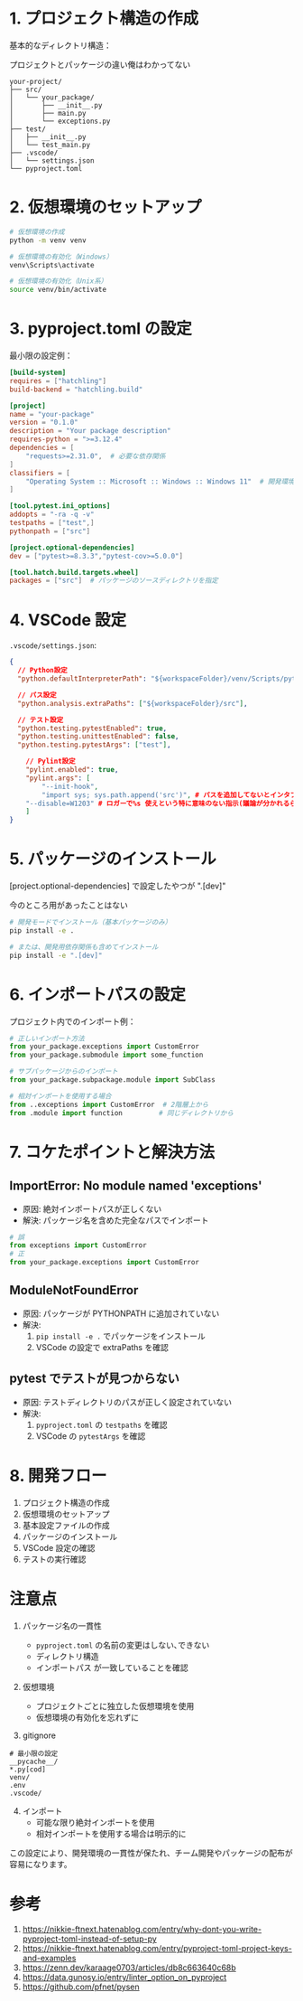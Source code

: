 # 1. プロジェクト構造の作成

基本的なディレクトリ構造：

プロジェクトとパッケージの違い俺はわかってない

```
your-project/
├── src/
│   └── your_package/
│       ├── __init__.py
│       ├── main.py
│       └── exceptions.py
├── test/
│   ├── __init__.py
│   └── test_main.py
├── .vscode/
│   └── settings.json
└── pyproject.toml
```

# 2. 仮想環境のセットアップ

```bash
# 仮想環境の作成
python -m venv venv

# 仮想環境の有効化（Windows）
venv\Scripts\activate

# 仮想環境の有効化（Unix系）
source venv/bin/activate
```

# 3. pyproject.toml の設定

最小限の設定例：

```toml
[build-system]
requires = ["hatchling"]
build-backend = "hatchling.build"

[project]
name = "your-package"
version = "0.1.0"
description = "Your package description"
requires-python = ">=3.12.4"
dependencies = [
    "requests>=2.31.0",  # 必要な依存関係
]
classifiers = [
    "Operating System :: Microsoft :: Windows :: Windows 11"  # 開発環境情報
]

[tool.pytest.ini_options]
addopts = "-ra -q -v"
testpaths = ["test",]
pythonpath = ["src"]

[project.optional-dependencies]
dev = ["pytest>=8.3.3","pytest-cov>=5.0.0"]

[tool.hatch.build.targets.wheel]
packages = ["src"]  # パッケージのソースディレクトリを指定
```

# 4. VSCode 設定

`.vscode/settings.json`:

```json
{
  // Python設定
  "python.defaultInterpreterPath": "${workspaceFolder}/venv/Scripts/python.exe",

  // パス設定
  "python.analysis.extraPaths": ["${workspaceFolder}/src"],

  // テスト設定
  "python.testing.pytestEnabled": true,
  "python.testing.unittestEnabled": false,
  "python.testing.pytestArgs": ["test"],

    // Pylint設定
    "pylint.enabled": true,
    "pylint.args": [
        "--init-hook",
        "import sys; sys.path.append('src')", # パスを追加してないとインタプリタでインポートできててもpylintがインポートできてない言い出す
	"--disable=W1203" # ロガーで%s 使えという特に意味のない指示(議論が分かれるらしい)を無視
    ]
}
```

# 5. パッケージのインストール

[project.optional-dependencies] で設定したやつが ".[dev]"

今のところ用があったことはない

```bash
# 開発モードでインストール（基本パッケージのみ）
pip install -e .

# または、開発用依存関係も含めてインストール
pip install -e ".[dev]"
```

# 6. インポートパスの設定

プロジェクト内でのインポート例：

```python
# 正しいインポート方法
from your_package.exceptions import CustomError
from your_package.submodule import some_function

# サブパッケージからのインポート
from your_package.subpackage.module import SubClass

# 相対インポートを使用する場合
from ..exceptions import CustomError  # 2階層上から
from .module import function         # 同じディレクトリから
```

# 7. コケたポイントと解決方法

## ImportError: No module named 'exceptions'

- 原因: 絶対インポートパスが正しくない
- 解決: パッケージ名を含めた完全なパスでインポート

```python
# 誤
from exceptions import CustomError
# 正
from your_package.exceptions import CustomError
```

## ModuleNotFoundError

- 原因: パッケージが PYTHONPATH に追加されていない
- 解決:
  1. `pip install -e .` でパッケージをインストール
  2. VSCode の設定で extraPaths を確認

## pytest でテストが見つからない

- 原因: テストディレクトリのパスが正しく設定されていない
- 解決:
  1. `pyproject.toml` の `testpaths` を確認
  2. VSCode の `pytestArgs` を確認

# 8. 開発フロー

1. プロジェクト構造の作成
2. 仮想環境のセットアップ
3. 基本設定ファイルの作成
4. パッケージのインストール
5. VSCode 設定の確認
6. テストの実行確認

# 注意点

1. パッケージ名の一貫性

   - `pyproject.toml` の名前の変更はしない､できない
   - ディレクトリ構造
   - インポートパス
     が一致していることを確認
2. 仮想環境

   - プロジェクトごとに独立した仮想環境を使用
   - 仮想環境の有効化を忘れずに
3. gitignore

```gitignore
# 最小限の設定
__pycache__/
*.py[cod]
venv/
.env
.vscode/
```

4. インポート
   - 可能な限り絶対インポートを使用
   - 相対インポートを使用する場合は明示的に

この設定により、開発環境の一貫性が保たれ、チーム開発やパッケージの配布が容易になります。

# **参考**

1. https://nikkie-ftnext.hatenablog.com/entry/why-dont-you-write-pyproject-toml-instead-of-setup-py
2. https://nikkie-ftnext.hatenablog.com/entry/pyproject-toml-project-keys-and-examples
3. https://zenn.dev/karaage0703/articles/db8c663640c68b
4. https://data.gunosy.io/entry/linter_option_on_pyproject
5. https://github.com/pfnet/pysen
